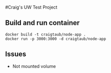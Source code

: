 #Craig's UW Test Project

## Build and run container

    docker build -t craigtaub/node-app .
    docker run -p 3000:3000 -d craigtaub/node-app

## Issues
- Not mounted volume
